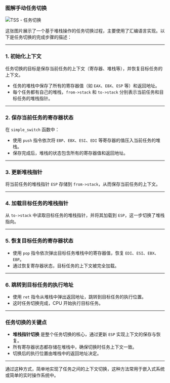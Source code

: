 ### 图解手动任务切换

![TSS - 任务切换](../images/图解手动任务切换.svg)

这张图片展示了一个基于堆栈操作的任务切换过程，主要使用了汇编语言实现。以下是任务切换的完成步骤的描述：

---

### **1. 初始化上下文**
任务切换的目标是保存当前任务的上下文（寄存器、堆栈等），并恢复目标任务的上下文。  
- 任务的堆栈中保存了所有的寄存器值（如 `EAX`、`EBX`、`ESP` 等）和返回地址。
- 每个任务都有自己的堆栈，`from->stack` 和 `to->stack` 分别表示当前任务和目标任务的堆栈指针。

---

### **2. 保存当前任务的寄存器状态**
在 `simple_switch` 函数中：
- 使用 `push` 指令依次将 `EBP`、`EBX`、`ESI`、`EDI` 等寄存器的值压入当前任务的堆栈。
- 保存完成后，堆栈的状态包含所有的寄存器值和返回地址。

---

### **3. 更新堆栈指针**
将当前任务的堆栈指针 `ESP` 存储到 `from->stack`，从而保存当前任务的上下文。

---

### **4. 加载目标任务的堆栈指针**
从 `to->stack` 中读取目标任务的堆栈指针，并将其加载到 `ESP`，这一步切换了堆栈指向。

---

### **5. 恢复目标任务的寄存器状态**
- 使用 `pop` 指令依次弹出目标任务堆栈中的寄存器值，恢复 `EDI`、`ESI`、`EBX`、`EBP`。
- 通过恢复寄存器状态，目标任务的上下文被完全加载。

---

### **6. 跳转到目标任务的执行地址**
- 使用 `ret` 指令从堆栈中弹出返回地址，跳转到目标任务的执行位置。
- 这时任务切换完成，CPU 开始执行目标任务。

---

### **任务切换的关键点**
- **堆栈指针切换** 是整个任务切换的核心，通过更新 `ESP` 实现上下文的保存与恢复。
- 所有寄存器状态都存储在堆栈中，确保切换时任务上下文一致。
- 切换后的执行位置由堆栈中的返回地址决定。

---

通过这种方式，简单地实现了任务之间的上下文切换，这种方法常用于嵌入式系统或简单的实时操作系统中。